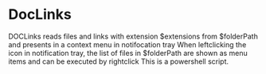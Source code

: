 # DocLinks
DOCLinks reads files and links with extension $extensions from $folderPath and presents in a context menu in notifocation tray When leftclicking the icon in notification tray, the list of files in $folderPath are shown as menu items and can be executed  by rightclick  This is a powershell script.
